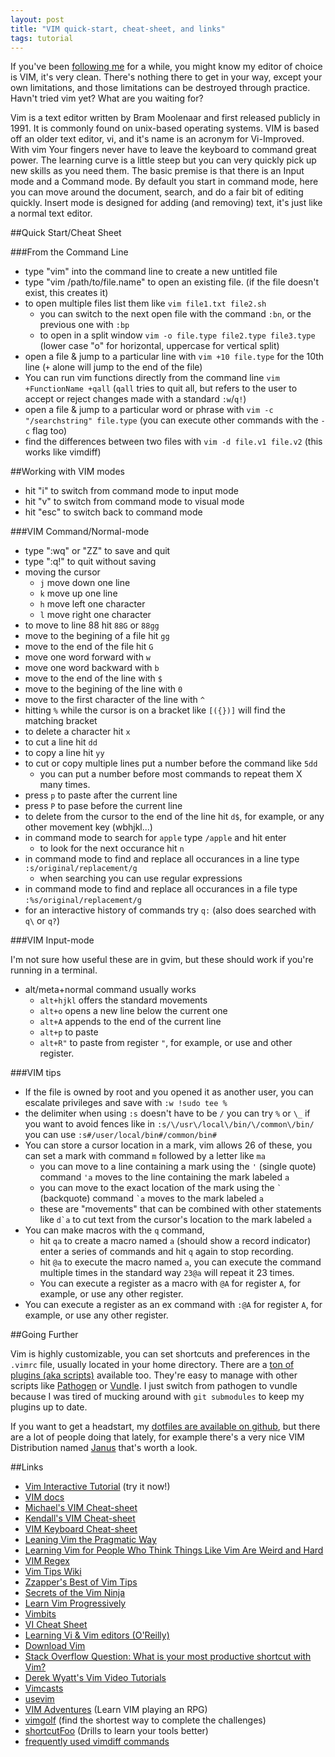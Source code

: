 ```yaml
---
layout: post
title: "VIM quick-start, cheat-sheet, and links"
tags: tutorial
---
```


If you've been [following me](http://twitter.com/jkirchartz) for a while, you might know my editor of choice is VIM,
it's very clean. There's nothing there to get in your way, except your own limitations, and those limitations can be
destroyed through practice. Havn't tried vim yet? What are you waiting for?

Vim is a text editor written by Bram Moolenaar and first released publicly in 1991. 
It is commonly found on unix-based operating systems. 
VIM is based off an older text editor, vi, and it's name is an acronym for Vi-Improved.
With vim Your fingers never have to leave the keyboard to command great power. The learning curve is a little steep but you can very quickly pick up new skills as you need them. The basic premise is that there is an Input mode
and a Command mode. By default you start in command mode, here you can move around the document, search, and do a fair bit of editing quickly. Insert mode is designed for adding (and removing) text, it's just like a normal text
editor.

##Quick Start/Cheat Sheet

###From the Command Line

* type "vim" into the command line to create a new untitled file
* type "vim /path/to/file.name" to open an existing file. (if the file doesn't exist, this creates it)
* to open multiple files list them like `vim file1.txt file2.sh`
    * you can switch to the next open file with the command `:bn`, or the previous one with `:bp`
    * to open in a split window `vim -o file.type file2.type file3.type` (lower case "o" for horizontal, uppercase for vertical split)
* open a file & jump to a particular line with `vim +10 file.type` for the 10th line (`+` alone will jump to the end of the file)
* You can run vim functions directly from the command line `vim +FunctionName +qall` (`qall` tries to quit all, but refers to the user to accept or reject changes made with a standard `:w`/`q!`)
* open a file & jump to a particular word or phrase with `vim -c "/searchstring" file.type` (you can execute other commands with the `-c` flag too)
* find the differences between two files with `vim -d file.v1 file.v2` (this works like vimdiff)

##Working with VIM modes

* hit "i" to switch from command mode to input mode
* hit "v" to switch from command mode to visual mode
* hit "esc" to switch back to command mode

###VIM Command/Normal-mode

* type ":wq" or "ZZ" to save and quit
* type ":q!" to quit without saving
* moving the cursor
    * `j` move down one line
    * `k` move up one line
    * `h` move left one character
    * `l` move right one character
* to move to line 88 hit `88G` or `88gg`
* move to the begining of a file hit `gg`
* move to the end of the file hit `G`
* move one word forward with `w`
* move one word backward with `b`
* move to the end of the line with `$`
* move to the begining of the line with `0`
* move to the first character of the line with `^`
* hitting `%` while the cursor is on a bracket like `[({})]` will find the matching bracket
* to delete a character hit `x`
* to cut a line hit `dd`
* to copy a line hit `yy`
* to cut or copy multiple lines put a number before the command like `5dd`
    * you can put a number before most commands to repeat them X many times.
* press `p` to paste after the current line
* press `P` to pase before the current line
* to delete from the cursor to the end of the line hit `d$`, for example, or any other movement key (wbhjkl...)
* in command mode to search for `apple` type `/apple` and hit enter
    * to look for the next occurance hit `n`
* in command mode to find and replace all occurances in a line type `:s/original/replacement/g`
    * when searching you can use regular expressions
* in command mode to find and replace all occurances in a file type `:%s/original/replacement/g`
* for an interactive history of commands try `q:` (also does searched with `q\` or `q?`)

###VIM Input-mode

I'm not sure how useful these are in gvim, but these should work if you're running in a terminal.

* alt/meta+normal command usually works
    * `alt+hjkl` offers the standard movements
    * `alt+o` opens a new line below the current one
    * `alt+A` appends to the end of the current line
    * `alt+p` to paste
    * `alt+R"` to paste from register `"`, for example, or use and other register.

###VIM tips

* If the file is owned by root and you opened it as another user, you can escalate privileges and save with `:w !sudo tee %`
* the delimiter when using `:s` doesn't have to be `/` you can try `%` or `\_` if you want to avoid fences like in `:s/\/usr\/local\/bin/\/common\/bin/` you can use `:s#/user/local/bin#/common/bin#`
* You can store a cursor location in a mark, vim allows 26 of these, you can set a mark with command `m` followed by a letter like `ma`
    * you can move to a line containing a mark using the `'` (single quote) command `'a` moves to the line containing the mark labeled `a`
    * you can move to the exact location of the mark using the `` ` `` (backquote) command `` `a `` moves to the mark labeled `a`
    * these are "movements" that can be combined with other statements like `` d`a `` to cut text from the cursor's location to the mark labeled `a`
* You can make macros with the `q` command, 
    * hit `qa` to create a macro named `a` (should show a record indicator) enter a series of commands and  hit `q` again to stop recording.
    * hit `@a` to execute the macro named `a`, you can execute the command multiple times in the standard way `23@a` will repeat it 23 times.
    * You can execute a register as a macro with `@A` for register `A`, for example, or use any other register.
* You can execute a register as an ex command with `:@A` for register `A`, for example, or use any other register. 

##Going Further

Vim is highly customizable, you can set shortcuts and preferences in the `.vimrc` file, usually located in your home directory.
There are a [ton of plugins (aka scripts)](http://www.vim.org/scripts/) available too. They're easy to manage with other scripts
like [Pathogen](https://github.com/tpope/vim-pathogen) or [Vundle](https://github.com/gmarik/vundle). I just switch from pathogen to vundle because I was tired of mucking around with `git submodules` to keep my plugins up to date.

If you want to get a headstart, my [dotfiles are available on github](https://github.com/jkirchartz/dotfiles), but there are a lot of people
doing that lately, for example there's a very nice VIM Distribution named [Janus](https://github.com/carlhuda/janus) that's worth a look.

##Links

* [Vim Interactive Tutorial](http://www.openvim.com/tutorial.html) (try it now!)
* [VIM docs](http://www.vim.org/docs.php)
* [Michael's VIM Cheat-sheet](http://michael.peopleofhonoronly.com/vim/)
* [Kendall's VIM Cheat-sheet](http://www.angelwatt.com/coding/notes/vim-commands.html)
* [VIM Keyboard Cheat-sheet](http://walking-without-crutches.heroku.com/image/images/vi-vim-cheat-sheet.png)
* [Leaning Vim the Pragmatic Way](http://jrmiii.com/2009/03/06/learning-vim-the-pragmatic-way.html)
* [Learning Vim for People Who Think Things Like Vim Are Weird and Hard](http://csswizardry.com/2014/06/vim-for-people-who-think-things-like-vim-are-weird-and-hard/)
* [VIM Regex](http://vimregex.com/)
* [Vim Tips Wiki](http://vim.wikia.com/wiki/Vim_Tips_Wiki)
* [Zzapper's Best of Vim Tips](http://zzapper.co.uk/vimtips.html)
* [Secrets of the Vim Ninja](http://bencrowder.net/files/vim-fu/)
* [Learn Vim Progressively](http://yannesposito.com/Scratch/en/blog/Learn-Vim-Progressively/)
* [Vimbits](http://vimbits.com/)
* [VI Cheat Sheet](http://www.lagmonster.org/docs/vi.html)
* [Learning Vi & Vim editors (O'Reilly)](http://www.amazon.com/gp/product/059652983X)
* [Download Vim](http://www.vim.org/download.php)
* [Stack Overflow Question: What is your most productive shortcut with Vim?](http://stackoverflow.com/questions/1218390/what-is-your-most-productive-shortcut-with-vim/1220118)
* [Derek Wyatt's Vim Video Tutorials](http://www.derekwyatt.org/vim/vim-tutorial-videos/)
* [Vimcasts](http://vimcasts.org/)
* [usevim](http://usevim.com/)
* [VIM Adventures](http://vim-adventures.com/) (Learn VIM playing an RPG)
* [vimgolf](http://vimgolf.com/) (find the shortest way to complete the challenges)
* [shortcutFoo](https://www.shortcutfoo.com/) (Drills to learn your tools better)
* [frequently used vimdiff commands](http://stackoverflow.com/questions/5288875/vimdiff-what-are-the-most-frequently-used-commands-shortcuts-that-could-get-a-n)
